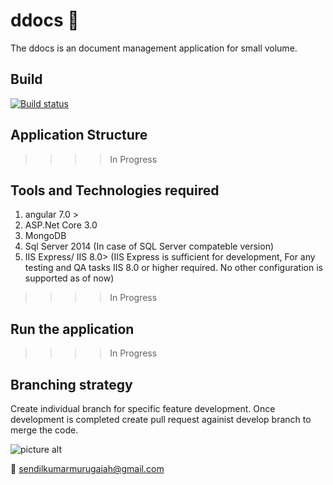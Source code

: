 # ddocs :open_file_folder:
The ddocs is an document management application for small volume.

## Build
[![Build status](https://ci.appveyor.com/api/projects/status/9sc0goswy735u7e6?svg=true)](https://ci.appveyor.com/project/sendilkumarmv/ddocs)

## Application Structure
>>>>In Progress

## Tools and Technologies required

1. angular 7.0 >
2. ASP.Net Core 3.0
3. MongoDB
4. Sql Server 2014 (In case of SQL Server compateble version)
5. IIS Express/ IIS 8.0> (IIS Express is sufficient for development, For any testing and QA tasks IIS 8.0 or higher required. No other configuration is supported as of now)
>>>>In Progress

## Run the application
>>>>In Progress

## Branching strategy
Create individual branch for specific feature development. Once development is completed create pull request againist develop branch to merge the code.

![picture alt](https://github.com/sendilkumarmv/ddocs/blob/master/Branching.svg "Branching")


:email: sendilkumarmurugaiah@gmail.com

